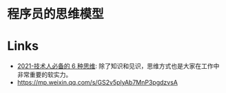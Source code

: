 # 程序员的思维模型

# Links

- [2021-技术人必备的 6 种思维](https://mp.weixin.qq.com/s/9vbHYrBRZ7eleYjSX2e2wQ): 除了知识和见识，思维方式也是大家在工作中非常重要的软实力。
- https://mp.weixin.qq.com/s/GS2v5plyAb7MnP3pgdzvsA
